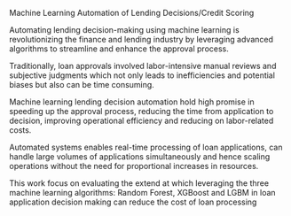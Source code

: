 Machine Learning Automation of Lending Decisions/Credit Scoring

Automating lending decision-making using machine learning is revolutionizing the finance and 
lending industry by leveraging advanced algorithms to streamline and enhance the approval process.

 
  Traditionally, loan approvals involved labor-intensive manual reviews and subjective judgments which 
 not only leads to inefficiencies and potential biases but also can be time consuming.

Machine learning lending decision automation hold high promise in speeding up the approval process, 
reducing the time from application to decision, improving operational efficiency and reducing on 
labor-related costs.

Automated systems enables real-time processing of loan applications, can handle large volumes of 
applications simultaneously and hence scaling operations without the need for proportional 
increases in resources.

This work focus on evaluating the extend at which leveraging the three machine learning 
algorithms: Random Forest, XGBoost and LGBM in loan application decision making can reduce 
the cost of loan processing

